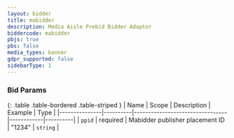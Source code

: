 ```yaml
---
layout: bidder
title: mabidder
description: Media Aisle Prebid Bidder Adaptor
biddercode: mabidder
pbjs: true
pbs: false
media_types: banner
gdpr_supported: false
sidebarType: 1
---
```


### Bid Params

{: .table .table-bordered .table-striped }
| Name          | Scope    | Description                     | Example    | Type     |
|---------------|----------|---------------------------------|------------|----------|
| `ppid`        | required | Mabidder publisher placement ID | "1234"     | `string` |
